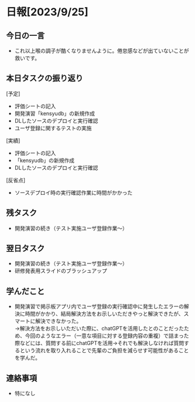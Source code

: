 
# 日報[2023/9/25]

## 今日の一言  
* これ以上喉の調子が酷くなりませんように。倦怠感などが出ていないことが救いです。  
  
## 本日タスクの振り返り  
[予定]  
* 評価シートの記入  
* 開発演習「kensyudb」の新規作成  
* DLしたソースのデプロイと実行確認  
* ユーザ登録に関するテストの実施  
  
[実績] 
* 評価シートの記入 
* 「kensyudb」の新規作成  
* DLしたソースのデプロイと実行確認  
    
[反省点]  
* ソースデプロイ時の実行確認作業に時間がかかった  
  
## 残タスク  
* 開発演習の続き（テスト実施ユーザ登録作業〜）   
  
## 翌日タスク  
* 開発演習の続き（テスト実施ユーザ登録作業〜）  
* 研修発表用スライドのブラッシュアップ  
  
## 学んだこと 
* 開発演習で掲示板アプリ内でユーザ登録の実行確認中に発生したエラーの解決に時間がかかり、結局解決方法をお示しいただきやっと解決できたが、スマートに解決できなかった。  
→解決方法をお示しいただいた際に、chatGPTを活用したとのことだったため、今回のようなエラー（一意な項目に対する登録内容の重複）で詰まった際などには、質問する前にchatGPTを活用→それでも解決しなければ質問するという流れを取り入れることで先輩のご負担を減らせす可能性があることを学んだ。  
  
## 連絡事項    
* 特になし  
  
